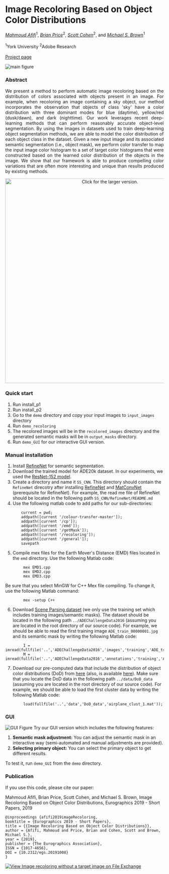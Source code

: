# Image Recoloring Based on Object Color Distributions
*[Mahmoud Afifi](https://sites.google.com/view/mafifi)*<sup>1</sup>, *[Brian Price](https://www.brianpricephd.com/)*<sup>2</sup>, *[Scott Cohen](https://research.adobe.com/person/scott-cohen/)*<sup>2</sup>, and *[Michael S. Brown](http://www.cse.yorku.ca/~mbrown/)*<sup>1</sup>
<br></br><sup>1</sup>York University  <sup>2</sup>Adobe Research
<br></br>[Project page](http://cvil.eecs.yorku.ca/projects/public_html/image_recoloring)

![main figure](http://cvil.eecs.yorku.ca/projects/public_html/image_recoloring/img/figure.jpg)

### Abstract
<p align="justify"> We present a method to perform automatic image recoloring based on the distribution of colors associated with objects present in an image. For example, when recoloring an image containing a sky object, our method incorporates the observation that objects of class 'sky' have a color distribution with three dominant modes for blue (daytime), yellow/red (dusk/dawn), and dark (nighttime). Our work leverages recent deep-learning methods that can perform reasonably accurate object-level segmentation. By using the images in datasets used to train deep-learning object segmentation methods, we are able to model the color distribution of each object class in the dataset. Given a new input image and its associated semantic segmentation (i.e., object mask), we perform color transfer to map the input image color histogram to a set of target color histograms that were constructed based on the learned color distribution of the objects in the image. We show that our framework is able to produce compelling color variations that are often more interesting and unique than results produced by existing methods.</p>


<p align="center">
<img src="https://drive.google.com/uc?export=view&id=1y2_9kn3CWndqm472jqqfZnMImr6seZPQ" width="650" title="Click for the larger version." align="middle"/>
</p>

### Quick start
1. Run install_p1
2. Run install_p2
3. Go to the `demo` directory and copy your input images to `input_images` directory
4. Run `demo_recoloring`
5. The recolored images will be in the `recolored_images` directory and the generated semantic masks will be in `output_masks` directory. 
6. Run `demo_GUI` for our interactive GUI version.


### Manual installation
1. Install [RefineNet](https://github.com/guosheng/refinenet) for semantic segmentation.
2. Download the trained model for ADE20k dataset. In our experiments, we used the [ResNet-152 model](https://drive.google.com/drive/folders/1UGhqllXOn_qmDhx_3C9aKCoilZGgycFf).
3. Create a directory and name it `SS_CNN`. This directory should contain the `RefineNet` direcotry after installing [RefineNet](https://github.com/guosheng/refinenet) and [MatConvNet](http://www.vlfeat.org/matconvnet/) (prerequisite for RefineNet). For example, the read me file of RefineNet should be located in the following path `SS_CNN/RefineNet/README.md`
4. Use the following matlab code to add paths for our sub-directories:
 ```
        current = pwd;
        addpath([current '/colour-transfer-master']);
        addpath([current '/cp']);
        addpath([current '/emd']);
        addpath([current '/getMask']);
        addpath([current '/recoloring']);
        addpath([current '/general']);
        savepath
```
5. Compile mex files for the Earth Mover's Distance (EMD) files located in the `emd` directory. Use the following Matlab code:
```
        mex EMD1.cpp
        mex EMD2.cpp
        mex EMD3.cpp
```
Be sure that you select MinGW for C++ Mex file compiling. To change it, use the following Matlab command: 
```
        mex -setup C++
```
6. Download [Scene Parsing dataset](http://sceneparsing.csail.mit.edu/) (we only use the training set which includes training images/semantic masks). The dataset should be located in the following path `../ADEChallengeData2016` (assuming you are located in the root directory of our source code). For example, we should be able to read the first training image `ADE_train_00000001.jpg` and its semantic mask by writing the following Matlab code:
```
        I = imread(fullfile('..','ADEChallengeData2016','images','training','ADE_train_00000001.jpg'));
        M = imread(fullfile('..','ADEChallengeData2016','annotations','training','ADE_train_00000001.png'));
```
7. Download our pre-computed data that include the distribution of object color distributions (DoD) from [here](https://ln.sync.com/dl/d47b76bb0/vshj9d85-gny78wxi-3k2m53mp-943h84k6) (also, is available [here](https://drive.google.com/open?id=1zaHi7zDZXiQBwxfedFLM7nuHEHMZ0g-p)). Make sure that you locate the DoD data in the following path `../data/DoD_data` (assuming you are located in the root directory of our source code). For example, we should be able to load the first cluster data by writing the following Matlab code:
```
        load(fullfile('..','data','DoD_data','airplane_clust_1.mat'));
```

### GUI
![GUI Figure](https://drive.google.com/uc?export=view&id=1g7PCa2tT41TXiktsLosDzRmJR3wIbnyG)
Try our GUI version which includes the following features:
1. <b>Semantic mask adjustment:</b> You can adjust the semantic mask in an interactive way (semi-automated and manual adjustments are provided). 
2. <b> Selecting primary object:</b> You can select the primary object to get different results. 

To test it, run `demo_GUI` from the `demo` directory. 



### Publication
If you use this code, please cite our paper:


Mahmoud Afifi, Brian Price, Scott Cohen, and Michael S. Brown, Image Recoloring Based on Object Color Distributions, Eurographics 2019 - Short Papers, 2019

```
@inproceedings {afifi2019imageRecoloring,
booktitle = {Eurographics 2019 - Short Papers},
title = {{Image Recoloring Based on Object Color Distributions}},
author = {Afifi, Mahmoud and Price, Brian and Cohen, Scott and Brown, Michael S.},
year = {2019},
publisher = {The Eurographics Association},
ISSN = {1017-4656},
DOI = {10.2312/egs.20191008}
}
```

[![View Image recoloring without a target image on File Exchange](https://www.mathworks.com/matlabcentral/images/matlab-file-exchange.svg)](https://www.mathworks.com/matlabcentral/fileexchange/71702-image-recoloring-without-a-target-image)
